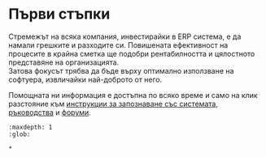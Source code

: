 # Първи стъпки

Стремежът на всяка компания, инвестирайки в ERP система, е да намали грешките и разходите си. Повишената ефективност на процесите в крайна сметка ще подобри рентабилността и цялостното представяне на организацията.   
Затова фокусът трябва да бъде върху оптимално използване на софтуера, извличайки най-доброто от него.  

Помощната ни информация е достъпна по всяко време и само на клик разстояние към [инструкции за запознаване със системата](000-index.md), [ръководства](../guide/erp/000-index.md) и [форуми](https://www.unicontsoft.com/forum/).


```{toctree}
:maxdepth: 1
:glob:

*
```
